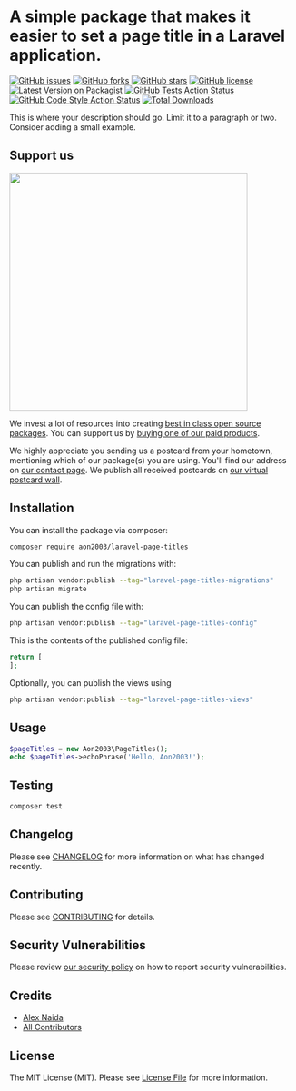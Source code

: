 # A simple package that makes it easier to set a page title in a Laravel application.

[![GitHub issues](https://img.shields.io/github/issues/aon2003/laravel-page-titles)](https://github.com/aon2003/laravel-page-titles/issues)
[![GitHub forks](https://img.shields.io/github/forks/aon2003/laravel-page-titles)](https://github.com/aon2003/laravel-page-titles/network)
[![GitHub stars](https://img.shields.io/github/stars/aon2003/laravel-page-titles)](https://github.com/aon2003/laravel-page-titles/stargazers)
[![GitHub license](https://img.shields.io/github/license/aon2003/laravel-page-titles)](https://github.com/aon2003/laravel-page-titles/blob/main/LICENSE.md)
[![Latest Version on Packagist](https://img.shields.io/packagist/v/aon2003/laravel-page-titles.svg)](https://packagist.org/packages/aon2003/laravel-page-titles)
[![GitHub Tests Action Status](https://img.shields.io/github/workflow/status/aon2003/laravel-page-titles/run-tests?label=tests)](https://github.com/aon2003/laravel-page-titles/actions?query=workflow%3Arun-tests+branch%3Amain)
[![GitHub Code Style Action Status](https://img.shields.io/github/workflow/status/aon2003/laravel-page-titles/Fix%20PHP%20code%20style%20issues?label=code%20style)](https://github.com/aon2003/laravel-page-titles/actions?query=workflow%3A"Fix+PHP+code+style+issues"+branch%3Amain)
[![Total Downloads](https://img.shields.io/packagist/dt/aon2003/laravel-page-titles.svg)](https://packagist.org/packages/aon2003/laravel-page-titles)

This is where your description should go. Limit it to a paragraph or two. Consider adding a small example.

## Support us

[<img src="https://github-ads.s3.eu-central-1.amazonaws.com/laravel-page-titles.jpg?t=1" width="419px" />](https://spatie.be/github-ad-click/laravel-page-titles)

We invest a lot of resources into creating [best in class open source packages](https://spatie.be/open-source). You can support us by [buying one of our paid products](https://spatie.be/open-source/support-us).

We highly appreciate you sending us a postcard from your hometown, mentioning which of our package(s) you are using. You'll find our address on [our contact page](https://spatie.be/about-us). We publish all received postcards on [our virtual postcard wall](https://spatie.be/open-source/postcards).

## Installation

You can install the package via composer:

```bash
composer require aon2003/laravel-page-titles
```

You can publish and run the migrations with:

```bash
php artisan vendor:publish --tag="laravel-page-titles-migrations"
php artisan migrate
```

You can publish the config file with:

```bash
php artisan vendor:publish --tag="laravel-page-titles-config"
```

This is the contents of the published config file:

```php
return [
];
```

Optionally, you can publish the views using

```bash
php artisan vendor:publish --tag="laravel-page-titles-views"
```

## Usage

```php
$pageTitles = new Aon2003\PageTitles();
echo $pageTitles->echoPhrase('Hello, Aon2003!');
```

## Testing

```bash
composer test
```

## Changelog

Please see [CHANGELOG](CHANGELOG.md) for more information on what has changed recently.

## Contributing

Please see [CONTRIBUTING](CONTRIBUTING.md) for details.

## Security Vulnerabilities

Please review [our security policy](../../security/policy) on how to report security vulnerabilities.

## Credits

- [Alex Naida](https://github.com/aon2003)
- [All Contributors](../../contributors)

## License

The MIT License (MIT). Please see [License File](LICENSE.md) for more information.
